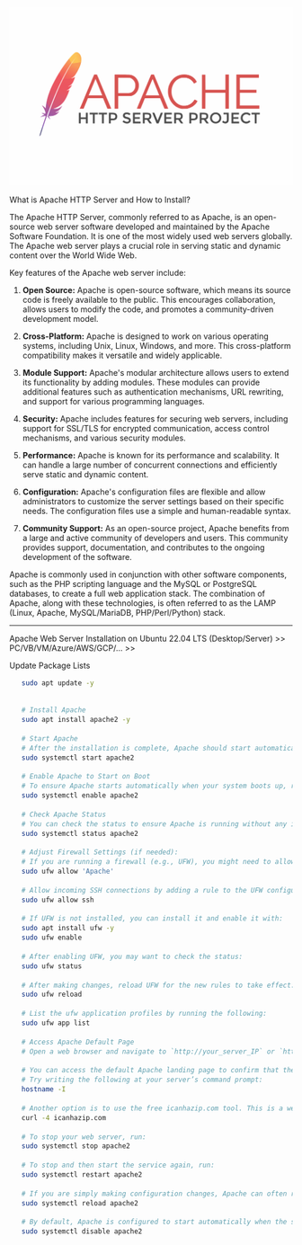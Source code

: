 ![Alt text](image.png)


What is Apache HTTP Server and How to Install?

The Apache HTTP Server, commonly referred to as Apache, is an open-source web server software developed and maintained by the Apache Software Foundation. It is one of the most widely used web servers globally. The Apache web server plays a crucial role in serving static and dynamic content over the World Wide Web.

Key features of the Apache web server include:

1. **Open Source:** Apache is open-source software, which means its source code is freely available to the public. This encourages collaboration, allows users to modify the code, and promotes a community-driven development model.

2. **Cross-Platform:** Apache is designed to work on various operating systems, including Unix, Linux, Windows, and more. This cross-platform compatibility makes it versatile and widely applicable.

3. **Module Support:** Apache's modular architecture allows users to extend its functionality by adding modules. These modules can provide additional features such as authentication mechanisms, URL rewriting, and support for various programming languages.

4. **Security:** Apache includes features for securing web servers, including support for SSL/TLS for encrypted communication, access control mechanisms, and various security modules.

5. **Performance:** Apache is known for its performance and scalability. It can handle a large number of concurrent connections and efficiently serve static and dynamic content.

6. **Configuration:** Apache's configuration files are flexible and allow administrators to customize the server settings based on their specific needs. The configuration files use a simple and human-readable syntax.

7. **Community Support:** As an open-source project, Apache benefits from a large and active community of developers and users. This community provides support, documentation, and contributes to the ongoing development of the software.

Apache is commonly used in conjunction with other software components, such as the PHP scripting language and the MySQL or PostgreSQL databases, to create a full web application stack. The combination of Apache, along with these technologies, is often referred to as the LAMP (Linux, Apache, MySQL/MariaDB, PHP/Perl/Python) stack.


**********
Apache Web Server Installation on Ubuntu 22.04 LTS (Desktop/Server) >> PC/VB/VM/Azure/AWS/GCP/... >>

Update Package Lists
```bash
   sudo apt update -y
```

```bash

   # Install Apache
   sudo apt install apache2 -y

   # Start Apache
   # After the installation is complete, Apache should start automatically. If it doesn't, you can start it manually with:
   sudo systemctl start apache2
   
   # Enable Apache to Start on Boot
   # To ensure Apache starts automatically when your system boots up, run:
   sudo systemctl enable apache2

   # Check Apache Status
   # You can check the status to ensure Apache is running without any issues:
   sudo systemctl status apache2
   
   # Adjust Firewall Settings (if needed):
   # If you are running a firewall (e.g., UFW), you might need to allow traffic to the Apache service. You can enable the default Apache profile for UFW:
   sudo ufw allow 'Apache'
   
   # Allow incoming SSH connections by adding a rule to the UFW configuration:
   sudo ufw allow ssh

   # If UFW is not installed, you can install it and enable it with:
   sudo apt install ufw -y
   sudo ufw enable
   
   # After enabling UFW, you may want to check the status:
   sudo ufw status

   # After making changes, reload UFW for the new rules to take effect:
   sudo ufw reload
      
   # List the ufw application profiles by running the following:
   sudo ufw app list

   # Access Apache Default Page
   # Open a web browser and navigate to `http://your_server_IP` or `http://localhost`. You should see the default Apache welcome page, indicating that Apache is successfully installed.

   # You can access the default Apache landing page to confirm that the software is running properly through your IP address. If you do not know your server’s IP address, you can get it a few different ways from the command line.
   # Try writing the following at your server’s command prompt:
   hostname -I

   # Another option is to use the free icanhazip.com tool. This is a website that, when accessed, returns your machine’s public IP address as read from another location on the internet:
   curl -4 icanhazip.com

   # To stop your web server, run:
   sudo systemctl stop apache2

   # To stop and then start the service again, run:
   sudo systemctl restart apache2

   # If you are simply making configuration changes, Apache can often reload without dropping connections. To do this, use the following command:
   sudo systemctl reload apache2

   # By default, Apache is configured to start automatically when the server boots. If this is not what you want, disable this behavior by running:
   sudo systemctl disable apache2

```
